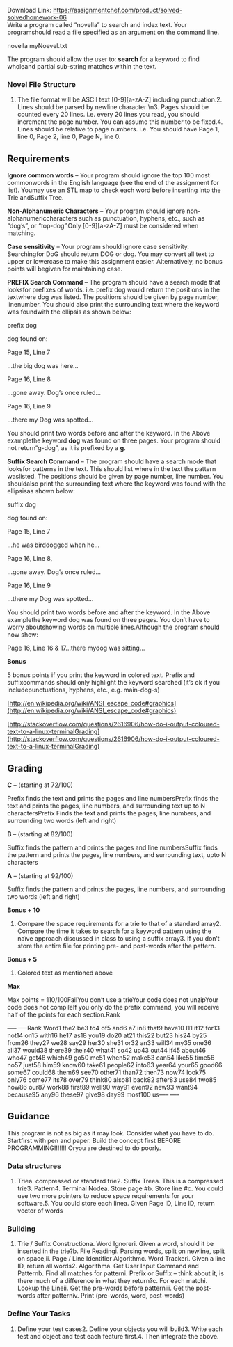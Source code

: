 Download Link: https://assignmentchef.com/product/solved-solvedhomework-06
<br>
Write a program called “novella” to search and index text. Your programshould read a file specified as an argument on the command line.

novella myNoevel.txt

The program should allow the user to: **search** for a keyword to find wholeand partial sub-string matches within the text.

### Novel File Structure

1. The file format will be ASCII text [0-9][a-zA-Z] including punctuation.2. Lines should be parsed by newline character \n3. Pages should be counted every 20 lines. i.e. every 20 lines you read, you should increment the page number. You can assume this number to be fixed.4. Lines should be relative to page numbers. i.e. You should have Page 1, line 0, Page 2, line 0, Page N, line 0.

## Requirements

**Ignore common words** – Your program should ignore the top 100 most commonwords in the English language (see the end of the assignment for list). Youmay use an STL map to check each word before inserting into the Trie andSuffix Tree.

**Non-Alphanumeric Characters** – Your program should ignore non-alphanumericcharacters such as punctuation, hyphens, etc., such as “dog’s”, or “top-dog”.Only [0-9][a-zA-Z] must be considered when matching.

**Case sensitivity** – Your program should ignore case sensitivity. Searchingfor DoG should return DOG or dog. You may convert all text to upper or lowercase to make this assignment easier. Alternatively, no bonus points will begiven for maintaining case.

**PREFIX Search Command** – The program should have a search mode that looksfor prefixes of words. i.e. prefix dog would return the positions in the textwhere dog was listed. The positions should be given by page number, linenumber. You should also print the surrounding text where the keyword was foundwith the ellipsis as shown below:

prefix dog

dog found on:

Page 15, Line 7

…the big dog was here…

Page 16, Line 8

…gone away. Dog’s once ruled…

Page 16, Line 9

…there my Dog was spotted…

You should print two words before and after the keyword. In the Above examplethe keyword **dog** was found on three pages. Your program should not return“g-dog”, as it is prefixed by a **g**.

**Suffix Search Command** – The program should have a search mode that looksfor patterns in the text. This should list where in the text the pattern waslisted. The positions should be given by page number, line number. You shouldalso print the surrounding text where the keyword was found with the ellipsisas shown below:

suffix dog

dog found on:

Page 15, Line 7

…he was birddogged when he…

Page 16, Line 8,

…gone away. Dog’s once ruled…

Page 16, Line 9

…there my Dog was spotted…

You should print two words before and after the keyword. In the Above examplethe keyword dog was found on three pages. You don’t have to worry aboutshowing words on multiple lines.Although the program should now show:

Page 16, Line 16 &amp; 17…there mydog was sitting…

**Bonus**

5 bonus points if you print the keyword in colored text. Prefix and suffixcommands should only highlight the keyword searched (it’s ok if you includepunctuations, hyphens, etc., e.g. main-dog-s)

[http://en.wikipedia.org/wiki/ANSI_escape_code#graphics](http://en.wikipedia.org/wiki/ANSI_escape_code#graphics)

[http://stackoverflow.com/questions/2616906/how-do-i-output-coloured-text-to-a-linux-terminalGrading](http://stackoverflow.com/questions/2616906/how-do-i-output-coloured-text-to-a-linux-terminalGrading)

## Grading

**C** – (starting at 72/100)

Prefix finds the text and prints the pages and line numbersPrefix finds the text and prints the pages, line numbers, and surrounding text up to N charactersPrefix Finds the text and prints the pages, line numbers, and surrounding two words (left and right)

**B** – (starting at 82/100)

Suffix finds the pattern and prints the pages and line numbersSuffix finds the pattern and prints the pages, line numbers, and surrounding text, upto N characters

**A** – (starting at 92/100)

Suffix finds the pattern and prints the pages, line numbers, and surrounding two words (left and right)

**Bonus + 10**

1. Compare the space requirements for a trie to that of a standard array2. Compare the time it takes to search for a keyword pattern using the naïve approach discussed in class to using a suffix array3. If you don’t store the entire file for printing pre- and post-words after the pattern.

**Bonus + 5**

1. Colored text as mentioned above

**Max**

Max points = 110/100FailYou don’t use a trieYour code does not unzipYour code does not compileIf you only do the prefix command, you will receive half of the points for each section.Rank

—– —–Rank Word1 the2 be3 to4 of5 and6 a7 in8 that9 have10 I11 it12 for13 not14 on15 with16 he17 as18 you19 do20 at21 this22 but23 his24 by25 from26 they27 we28 say29 her30 she31 or32 an33 will34 my35 one36 all37 would38 there39 their40 what41 so42 up43 out44 if45 about46 who47 get48 which49 go50 me51 when52 make53 can54 like55 time56 no57 just58 him59 know60 take61 people62 into63 year64 your65 good66 some67 could68 them69 see70 other71 than72 then73 now74 look75 only76 come77 its78 over79 think80 also81 back82 after83 use84 two85 how86 our87 work88 first89 well90 way91 even92 new93 want94 because95 any96 these97 give98 day99 most100 us—– —–

## Guidance

This program is not as big as it may look. Consider what you have to do. Startfirst with pen and paper. Build the concept first BEFORE PROGRAMMING!!!!!!! Oryou are destined to do poorly.

### Data structures

1. Triea. compressed or standard trie2. Suffix Treea. This is a compressed trie3. Pattern4. Terminal Nodea. Store page #b. Store line #c. You could use two more pointers to reduce space requirements for your software.5. You could store each linea. Given Page ID, Line ID, return vector of words

### Building

1. Trie / Suffix Constructiona. Word Ignoreri. Given a word, should it be inserted in the trie?b. File Readingi. Parsing words, split on newline, split on space,ii. Page / Line Identifier Algorithmc. Word Trackeri. Given a line ID, return all words2. Algorithma. Get User Input Command and Patternb. Find all matches for patterni. Prefix or Suffix – think about it, is there much of a difference in what they return?c. For each matchi. Lookup the Lineii. Get the pre-words before patterniii. Get the post-words after patterniv. Print (pre-words, word, post-words)

### Define Your Tasks

1. Define your test cases2. Define your objects you will build3. Write each test and object and test each feature first.4. Then integrate the above.